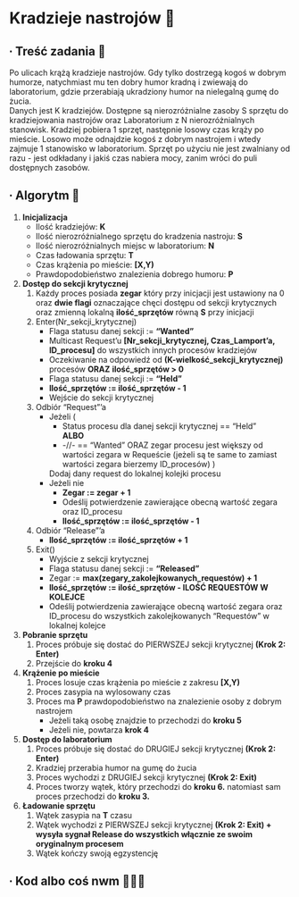# Kradzieje nastrojów 👤

## ∙ Treść zadania 📜
Po ulicach krążą kradzieje nastrojów. Gdy tylko dostrzegą kogoś w dobrym humorze, natychmiast mu ten dobry humor kradną i zwiewają do laboratorium, gdzie przerabiają ukradziony humor na nielegalną gumę do żucia. <br>
Danych jest K kradziejów. Dostępne są nierozróżnialne zasoby S sprzętu do kradziejowania nastrojów oraz Laboratorium z N nierozróżnialnych stanowisk. Kradziej pobiera 1 sprzęt, następnie losowy czas krąży po mieście. Losowo może odnajdzie kogoś z dobrym nastrojem i wtedy zajmuje 1 stanowisko w laboratorium. Sprzęt po użyciu nie jest zwalniany od razu - jest odkładany i jakiś czas nabiera mocy, zanim wróci do puli dostępnych zasobów.

## ∙ Algorytm 👾
<ol>
    <li>
        <b>Inicjalizacja</b>
        <ul>
            <li>Ilość kradziejów: <b>K</b></li>
            <li>Ilość nierozróżnialnego sprzętu do kradzenia nastroju: <b>S</b></li>
            <li>Ilość nierozróżnialnych miejsc w laboratorium: <b>N</b></li>
            <li>Czas ładowania sprzętu: <b>T</b></li>
            <li>Czas krążenia po mieście: <b>[X,Y)</b></li>
            <li>Prawdopodobieństwo znalezienia dobrego humoru: <b>P</b></li>
        </ul>
    </li>
    <li>
        <b>Dostęp do sekcji krytycznej</b>
        <ol>
            <li>
                Każdy proces posiada <b>zegar</b> który przy inicjacji jest ustawiony na 0 oraz <b>dwie flagi</b> oznaczające chęci dostępu od sekcji krytycznych oraz zmienną lokalną <b>ilość_sprzętów</b> równą <b>S</b> przy inicjacji
            </li>
            <li>
                Enter(Nr_sekcji_krytycznej)
                <ul>
                    <li>Flaga statusu danej sekcji := <b>“Wanted”</b></li>
                    <li>Multicast Request’u <b>[Nr_sekcji_krytycznej, Czas_Lamport’a, ID_procesu]</b> do wszystkich innych procesów kradziejów</li>
                    <li>Oczekiwanie na odpowiedź od <b>(K-wielkość_sekcji_krytycznej)</b> procesów <b>ORAZ</b> <b>ilość_sprzętów > 0</b></li>
                    <li>Flaga statusu danej sekcji := <b>“Held”</b></li>
                    <li><b>Ilość_sprzętów := ilość_sprzętów - 1</b></li>
                    <li>Wejście do sekcji krytycznej</li>
                </ul>
            </li>
            <li>
                Odbiór “Request”’a
                <ul>
                    <li>
                        Jeżeli (
                        <ul>
                            <li>Status procesu dla danej sekcji krytycznej == “Held”</li>
                            <b>ALBO</b>
                            <li>-//- == “Wanted” ORAZ zegar procesu jest większy od wartości zegara w Requeście (jeżeli są te same to zamiast wartości zegara bierzemy ID_procesów) )</li>
                        </ul>
                        Dodaj dany request do lokalnej kolejki procesu
                    </li>
                    <li>
                        Jeżeli nie
                        <ul>
                            <li><b>Zegar := zegar + 1</b></li>
                            <li>Odeślij potwierdzenie zawierające obecną wartość zegara oraz ID_procesu</li>
                            <li><b>Ilość_sprzętów := ilość_sprzętów - 1</b></li>
                        </ul>
                    </li>
                </ul>
            </li> 
            <li>
                Odbiór “Release”’a 
                <ul>
                    <li><b>Ilość_sprzętów := ilość_sprzętów + 1</b></li>
                </ul>               
            </li> 
            <li>
                Exit()
                <ul>
                    <li>Wyjście z sekcji krytycznej</li>
                    <li>Flaga statusu danej sekcji := <b>“Released”</b></li>
                    <li>Zegar := <b>max(zegary_zakolejkowanych_requestów) + 1</b></li>
                    <li><b>Ilość_sprzętów := ilość_sprzętów - ILOŚĆ REQUESTÓW W KOLEJCE</b></li>
                    <li>Odeślij potwierdzenia zawierające obecną wartość zegara oraz ID_procesu do wszystkich zakolejkowanych “Requestów” w lokalnej kolejce</li>
                </ul>
            </li> 
        </ol>
    </li>
    <li>
        <b>Pobranie sprzętu</b>
        <ol>
            <li>Proces próbuje się dostać do PIERWSZEJ sekcji krytycznej <b>(Krok 2: Enter)</b></li>
            <li>Przejście do <b>kroku 4</b></li>
        </ol>
    </li>
    <li>
        <b>Krążenie po mieście</b>
        <ol>
            <li>Proces losuje czas krążenia po mieście z zakresu <b>[X,Y)</b></li>
            <li>Proces zasypia na wylosowany czas</li>
            <li>
                Proces ma <b>P</b> prawdopodobieństwo na znalezienie osoby z dobrym nastrojem
                <ul>
                    <li>Jeżeli taką osobę znajdzie to przechodzi do <b>kroku 5</b></li>
                    <li>Jeżeli nie, powtarza <b>krok 4</b></li>
                </ul>
            </li>
        </ol>
    </li>
    <li>
        <b>Dostęp do laboratorium</b>
        <ol>
            <li>Proces próbuje się dostać do DRUGIEJ sekcji krytycznej <b>(Krok 2: Enter)</b></li>
            <li>Kradziej przerabia humor na gumę do żucia</li>
            <li>Proces wychodzi z DRUGIEJ sekcji krytycznej <b>(Krok 2: Exit)</b></li>
            <li>Proces tworzy wątek, który przechodzi do <b>kroku 6.</b> natomiast sam proces przechodzi do <b>kroku 3.</b></li>
        </ol>
    </li>
    <li>
        <b>Ładowanie sprzętu</b>
        <ol>
            <li>Wątek zasypia na <b>T</b> czasu</li>
            <li>Wątek wychodzi z PIERWSZEJ sekcji krytycznej <b>(Krok 2: Exit) + wysyła sygnał Release do wszystkich włącznie ze swoim oryginalnym procesem</b></li>
            <li>Wątek kończy swoją egzystencję</li>
        </ol>
    </li>
</ol>

## ∙ Kod albo coś nwm 👩🏻‍💻
